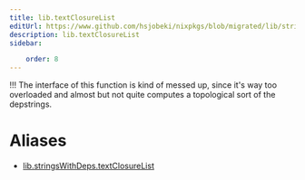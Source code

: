 ```yaml
---
title: lib.textClosureList
editUrl: https://www.github.com/hsjobeki/nixpkgs/blob/migrated/lib/strings-with-deps.nix#L61C21
description: lib.textClosureList
sidebar:

    order: 8
---
```


!!! The interface of this function is kind of messed up, since
it's way too overloaded and almost but not quite computes a
topological sort of the depstrings.


# Aliases

- [lib.stringsWithDeps.textClosureList](/nix-doc-comments/reference/lib/stringswithdeps/lib-stringswithdeps-textclosurelist)


